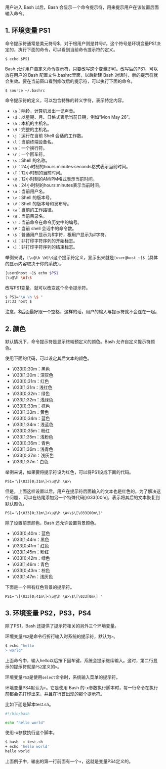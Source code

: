 用户进入 Bash 以后，Bash 会显示一个命令提示符，用来提示用户在该位置后面输入命令。

## 1. 环境变量 PS1

命令提示符通常是美元符号$，对于根用户则是井号#。这个符号是环境变量PS1决定的，执行下面的命令，可以看到当前命令提示符的定义。

`$ echo $PS1`

Bash 允许用户自定义命令提示符，只要改写这个变量即可。改写后的PS1，可以放在用户的 Bash 配置文件.bashrc里面，以后新建 Bash 对话时，新的提示符就会生效。要在当前窗口看到修改后的提示符，可以执行下面的命令。

`$ source ~/.bashrc`

命令提示符的定义，可以包含特殊的转义字符，表示特定内容。

- `\a`：响铃，计算机发出一记声音。
- `\d`：以星期、月、日格式表示当前日期，例如“Mon May 26”。
- `\h`：本机的主机名。
- `\H`：完整的主机名。
- `\j`：运行在当前 Shell 会话的工作数。
- `\l`：当前终端设备名。
- `\n`：一个换行符。
- `\r`：一个回车符。
- `\s`：Shell 的名称。
- `\t`：24小时制的hours:minutes:seconds格式表示当前时间。
- `\T`：12小时制的当前时间。
- `\@`：12小时制的AM/PM格式表示当前时间。
- `\A`：24小时制的hours:minutes表示当前时间。
- `\u`：当前用户名。
- `\v`：Shell 的版本号。
- `\V`：Shell 的版本号和发布号。
- `\w`：当前的工作路径。
- `\W`：当前目录名。
- `\!`：当前命令在命令历史中的编号。
- `\#`：当前 shell 会话中的命令数。
- `\$`：普通用户显示为$字符，根用户显示为#字符。
- `\[`：非打印字符序列的开始标志。
- `\]`：非打印字符序列的结束标志。

举例来说，`[\u@\h \W]\$`这个提示符定义，显示出来就是`[user@host ~]$`（具体的显示内容取决于你的系统）。

```bash
[user@host ~]$ echo $PS1
[\u@\h \W]\$
```


改写PS1变量，就可以改变这个命令提示符。

```bash
$ PS1="\A \h \$ "
17:33 host $
```

注意，$后面最好跟一个空格，这样的话，用户的输入与提示符就不会连在一起。

## 2. 颜色

默认情况下，命令提示符是显示终端预定义的颜色。Bash 允许自定义提示符颜色。

使用下面的代码，可以设定其后文本的颜色。

- \033[0;30m：黑色
- \033[1;30m：深灰色
- \033[0;31m：红色
- \033[1;31m：浅红色
- \033[0;32m：绿色
- \033[1;32m：浅绿色
- \033[0;33m：棕色
- \033[1;33m：黄色
- \033[0;34m：蓝色
- \033[1;34m：浅蓝色
- \033[0;35m：粉红
- \033[1;35m：浅粉色
- \033[0;36m：青色
- \033[1;36m：浅青色
- \033[0;37m：浅灰色
- \033[1;37m：白色

举例来说，如果要将提示符设为红色，可以将PS1设成下面的代码。

`PS1='\[\033[0;31m\]<\u@\h \W>\`

但是，上面这样设置以后，用户在提示符后面输入的文本也是红色的。为了解决这个问题， 可以在结尾添加另一个特殊代码\[\033[00m\]，表示将其后的文本恢复到默认颜色。

`PS1='\[\033[0;31m\]<\u@\h \W>\$\[\033[00m\]'`

除了设置前景颜色，Bash 还允许设置背景颜色。

- \033[0;40m：蓝色
- \033[1;44m：黑色
- \033[0;41m：红色
- \033[1;45m：粉红
- \033[0;42m：绿色
- \033[1;46m：青色
- \033[0;43m：棕色
- \033[1;47m：浅灰色

下面是一个带有红色背景的提示符。

`PS1='\[\033[0;41m\]<\u@\h \W>\$\[\033[0m\] '`

## 3. 环境变量 PS2，PS3，PS4

除了PS1，Bash 还提供了提示符相关的另外三个环境变量。

环境变量`PS2`是命令行折行输入时系统的提示符，默认为`>`。

```bash
$ echo "hello
> world"
```

上面命令中，输入hello以后按下回车键，系统会提示继续输入。这时，第二行显示的提示符就是`PS2`定义的`>`。

环境变量`PS3`是使用`select`命令时，系统输入菜单的提示符。


环境变量PS4默认为`+`。它是使用 Bash 的-x参数执行脚本时，每一行命令在执行前都会先打印出来，并且在行首出现的那个提示符。

比如下面是脚本test.sh。
```bash
#!/bin/bash

echo "hello world"
```
使用-x参数执行这个脚本。
```bash
$ bash -x test.sh
+ echo 'hello world'
hello world
```
上面例子中，输出的第一行前面有一个+，这就是变量PS4定义的。